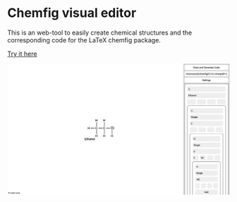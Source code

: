 # Chemfig visual editor

This is an web-tool to easily create chemical structures and the corresponding code for the LaTeX chemfig package.

[Try it here](https://lasse-tom-lang.github.io/chemfig-visual-editor/)

![](./docs/ExampleImage.jpeg)